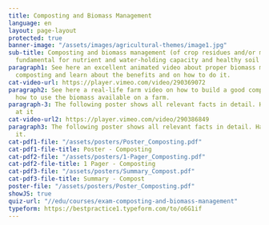 ```yaml
---
title: Composting and Biomass Management
language: en
layout: page-layout
protected: true
banner-image: "/assets/images/agricultural-themes/image1.jpg"
sub-title: Composting and biomass management (of crop residues and/or manure) are
  fundamental for nutrient and water-holding capacity and healthy soil life.
paragraph1: See here an excellent animated video about proper biomass management and
  composting and learn about the benefits and on how to do it.
cat-video-url: https://player.vimeo.com/video/290369072
paragraph2: See here a real-life farm video on how to build a good compost pile and
  how to use the biomass available on a farm.
paragraph-3: The following poster shows all relevant facts in detail. Have a look
  at it
cat-video-url2: https://player.vimeo.com/video/290386849
paragraph3: The following poster shows all relevant facts in detail. Have a look at
  it.
cat-pdf1-file: "/assets/posters/Poster_Composting.pdf"
cat-pdf1-file-title: Poster - Composting
cat-pdf2-file: "/assets/posters/1-Pager_Composting.pdf"
cat-pdf2-file-title: 1 Pager - Composting
cat-pdf3-file: "/assets/posters/Summary_Compost.pdf"
cat-pdf3-file-title: Summary - Compost
poster-file: "/assets/posters/Poster_Composting.pdf"
showJS: true
quiz-url: "//edu/courses/exam-composting-and-biomass-management"
typeform: https://bestpractice1.typeform.com/to/o6G1if
---
```


